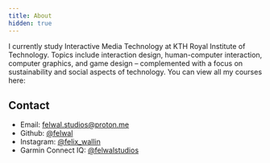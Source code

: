 ```yaml
---
title: About
hidden: true
---
```


I currently study Interactive Media Technology at KTH Royal Institute of Technology. Topics include interaction design, human-computer interaction, computer graphics, and game design – complemented with a focus on sustainability and social aspects of technology. You can view all my courses here: [](/university-courses)

## Contact

- Email: felwal.studios@proton.me
- Github: [@felwal](https://github.com/felwal)
- Instagram: [@felix_wallin](https://www.instagram.com/felix_wallin)
- Garmin Connect IQ: [@felwalstudios](https://apps.garmin.com/developer/29f9576d-0084-4471-8daf-8d617888d37d/apps)
